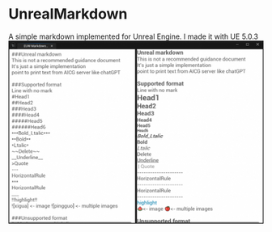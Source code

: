 # UnrealMarkdown
A simple markdown implemented for Unreal Engine.
I made it with UE 5.0.3
![overview](https://github.com/zhuangbiiii/UnrealMarkdown/blob/main/overview.png)
